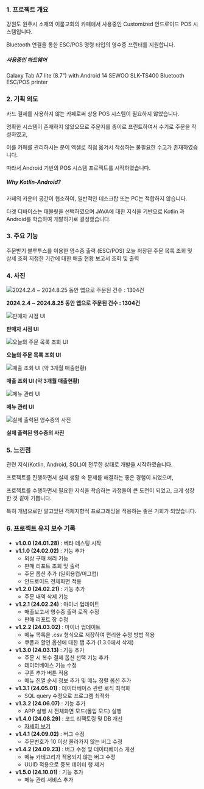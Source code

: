 ### 1. 프로젝트 개요
강원도 원주시 소재의 이룸교회의 카페에서 사용중인 Customized 안드로이드 POS 시스템입니다.

Bluetooth 연결을 통한 ESC/POS 명령 타입의 영수증 프린터를 지원합니다.

##### 사용중인 하드웨어
Galaxy Tab A7 lite (8.7”) with Android 14
SEWOO SLK-TS400 Bluetooth ESC/POS printer

### 2. 기획 의도
카드 결제를 사용하지 않는 카페로써 상용 POS 시스템이 필요하지 않았습니다.

명확한 시스템이 존재하지 않았으므로 주문지를 종이로 프린트하여서 수기로 주문을 작성하였고,

이를 카페를 관리하시는 분이 엑셀로 직접 옮겨서 작성하는 불필요한 수고가 존재하였습니다.

따라서 Android 기반의 POS 시스템 프로젝트를 시작하였습니다.


##### Why Kotlin-Android?
카페의 카운터 공간이 협소하여, 일반적인 데스크탑 또는 PC는 적합하지 않습니다.

타겟 디바이스는 태블릿을 선택하였으며 JAVA에 대한 지식을 기반으로 Kotlin 과 Android를 학습하여 개발하기로 결정했습니다.


### 3. 주요 기능
주문받기
블루투스를 이용한 영수증 출력 (ESC/POS)
오늘 저장된 주문 목록 조회 및 상세 조회
지정한 기간에 대한 매출 현황 보고서 조회 및 출력

### 4. 사진

![2024.2.4 ~ 2024.8.25 동안 앱으로 주문된 건수 : 1304건](https://SIKU-KR.github.io/docs/holybean(android)/image.png)   


**2024.2.4 ~ 2024.8.25 동안 앱으로 주문된 건수 : 1304건**

![판매자 시점 UI](https://SIKU-KR.github.io/docs/holybean(android)/1.png)   
 

**판매자 시점 UI**

![오늘의 주문 목록 조회 UI](https://SIKU-KR.github.io/docs/holybean(android)/2.png)   


**오늘의 주문 목록 조회 UI**

![매출 조회 UI (약 3개월 매출현황)](https://SIKU-KR.github.io/docs/holybean(android)/3.png)   


**매출 조회 UI (약 3개월 매출현황)**

![메뉴 관리 UI](https://SIKU-KR.github.io/docs/holybean(android)/4.png)   


**메뉴 관리 UI**

![실제 출력된 영수증의 사진](https://SIKU-KR.github.io/docs/holybean(android)/IMG_4935.jpg)   


**실제 출력된 영수증의 사진**


### 5. 느낀점
관련 지식(Kotlin, Android, SQL)이 전무한 상태로 개발을 시작하였습니다.

프로젝트를 진행하면서 실제 생활 속 문제를 해결하는 좋은 경험이 되었으며,

프로젝트를 수행하면서 필요한 지식을 학습하는 과정들이 큰 도전이 되었고, 크게 성장한 것 같아 기쁩니다.

특히 개념으로만 알고있던 객체지향적 프로그래밍을 적용하는 좋은 기회가 되었습니다.

### 6. 프로젝트 유지 보수 기록
- **v1.0.0 (24.01.28)** : 베타 테스팅 시작
- **v1.1.0 (24.02.02)** : 기능 추가
  - 외상 구매 처리 기능
  - 판매 리포트 조회 및 출력
  - 주문 옵션 추가 (일회용컵/머그컵)
  - 안드로이드 전체화면 적용
- **v1.2.0 (24.02.21)** : 기능 추가
  - 주문 내역 삭제 기능
- **v1.2.1 (24.02.24)** : 마이너 업데이트
  - 매출보고서 영수증 출력 로직 수정
  - 판매 리포트 창 수정
- **v1.2.2 (24.03.02)** : 마이너 업데이트
  - 메뉴 목록을 .csv 형식으로 저장하여 편리한 수정 방법 적용
  - 쿠폰과 할인 옵션에 대한 탭 추가 (1.3.0에서 삭제)
- **v1.3.0 (24.03.13)** : 기능 추가
  - 주문 시 복수 결제 옵션 선택 기능 추가
  - 데이터베이스 기능 수정
  - 쿠폰 추가 버튼 적용
  - 메뉴 진열 순서 정보 추가 및 메뉴 정렬 옵션 추가
- **v1.3.1 (24.05.01)** : 데이터베이스 관련 로직 최적화
  - SQL query 수정으로 프로그램 최적화
- **v1.3.2 (24.06.07)** : 기능 추가
  - APP 실행 시 전체화면 모드(몰입 모드) 실행
- **v1.4.0 (24.08.29)** : 코드 리팩토링 및 DB 개선
  - [자세히 보기](https://cseant.tistory.com/entry/Holybean-%EB%A6%AC%ED%8C%A9%ED%86%A0%EB%A7%81-%EB%B0%8F-DB-%EA%B0%9C%EC%84%A0-%EA%B8%B0%EB%A1%9D-v140)
- **v1.4.1 (24.09.02)** : 버그 수정
  - 주문번호가 10 이상 올라가지 않는 버그 수정
- **v1.4.2 (24.09.23)** : 버그 수정 및 데이터베이스 개선
  - 메뉴 카테고리가 적용되지 않는 버그 수정
  - UUID 적용으로 중복 데이터 행 제거
- **v1.5.0 (24.10.01)** : 기능 추가
  - 메뉴 관리 서비스 추가
